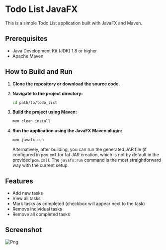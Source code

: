 # Todo List JavaFX

This is a simple Todo List application built with JavaFX and Maven.

## Prerequisites

- Java Development Kit (JDK) 1.8 or higher
- Apache Maven

## How to Build and Run

1.  **Clone the repository or download the source code.**
2.  **Navigate to the project directory:**
    ```bash
    cd path/to/todo_list
    ```
3.  **Build the project using Maven:**
    ```bash
    mvn clean install
    ```
4.  **Run the application using the JavaFX Maven plugin:**
    ```bash
    mvn javafx:run
    ```

    Alternatively, after building, you can run the generated JAR file (if configured in `pom.xml` for fat JAR creation, which is not by default in the provided `pom.xml`). The `javafx:run` command is the most straightforward way with the current setup.

## Features

- Add new tasks
- View all tasks
- Mark tasks as completed (checkbox will appear next to the task)
- Remove individual tasks
- Remove all completed tasks

## Screenshot

![Png](https://i.ibb.co/DjT2vdF/Immagine-2025-06-16-221645.png)
